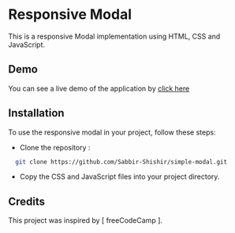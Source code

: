 
# Responsive Modal

This is a responsive Modal implementation using HTML, CSS and JavaScript.
## Demo

You can see a live demo of the application by [click here](https://modal-edbc5b.netlify.app/)
## Installation

To use the responsive modal in your project, follow these steps:

- Clone the repository :
```bash
  git clone https://github.com/Sabbir-Shishir/simple-modal.git
```

- Copy the CSS and JavaScript files into your project directory.
## Credits

This project was inspired by [ freeCodeCamp ].
